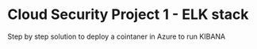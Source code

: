 # Cloud Security Project 1 - ELK stack

Step by step solution to deploy a cointaner in Azure to run KIBANA